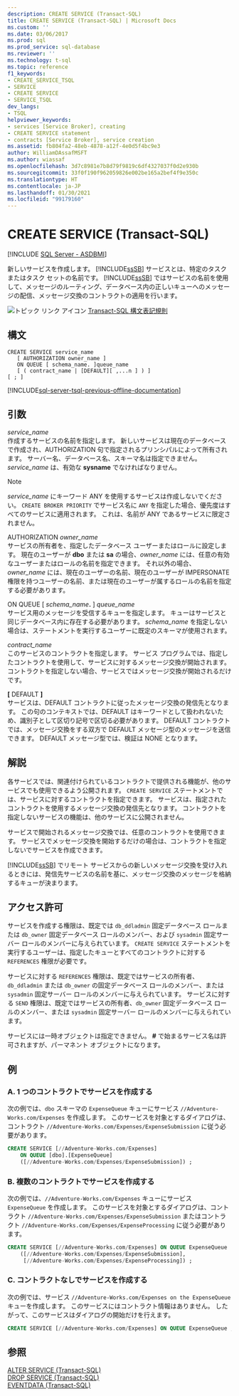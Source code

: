 ```yaml
---
description: CREATE SERVICE (Transact-SQL)
title: CREATE SERVICE (Transact-SQL) | Microsoft Docs
ms.custom: ''
ms.date: 03/06/2017
ms.prod: sql
ms.prod_service: sql-database
ms.reviewer: ''
ms.technology: t-sql
ms.topic: reference
f1_keywords:
- CREATE_SERVICE_TSQL
- SERVICE
- CREATE SERVICE
- SERVICE_TSQL
dev_langs:
- TSQL
helpviewer_keywords:
- services [Service Broker], creating
- CREATE SERVICE statement
- contracts [Service Broker], service creation
ms.assetid: fb804fa2-48eb-4878-a12f-4e0d5f4bc9e3
author: WilliamDAssafMSFT
ms.author: wiassaf
ms.openlocfilehash: 3d7c8981e7b8d79f9819c6df4327037f0d2e930b
ms.sourcegitcommit: 33f0f190f962059826e002be165a2bef4f9e350c
ms.translationtype: HT
ms.contentlocale: ja-JP
ms.lasthandoff: 01/30/2021
ms.locfileid: "99179160"
---
```

# <a name="create-service-transact-sql"></a>CREATE SERVICE (Transact-SQL)
[!INCLUDE [SQL Server - ASDBMI](../../includes/applies-to-version/sql-asdbmi.md)]

  新しいサービスを作成します。 [!INCLUDE[ssSB](../../includes/sssb-md.md)] サービスとは、特定のタスクまたはタスク セットの名前です。 [!INCLUDE[ssSB](../../includes/sssb-md.md)] ではサービスの名前を使用して、メッセージのルーティング、データベース内の正しいキューへのメッセージの配信、メッセージ交換のコントラクトの適用を行います。  
  
 ![トピック リンク アイコン](../../database-engine/configure-windows/media/topic-link.gif "トピック リンク アイコン") [Transact-SQL 構文表記規則](../../t-sql/language-elements/transact-sql-syntax-conventions-transact-sql.md)  
  
## <a name="syntax"></a>構文  
  
```syntaxsql
CREATE SERVICE service_name  
   [ AUTHORIZATION owner_name ]  
   ON QUEUE [ schema_name. ]queue_name  
   [ ( contract_name | [DEFAULT][ ,...n ] ) ]  
[ ; ]  
```  
  
[!INCLUDE[sql-server-tsql-previous-offline-documentation](../../includes/sql-server-tsql-previous-offline-documentation.md)]

## <a name="arguments"></a>引数
 *service_name*  
 作成するサービスの名前を指定します。 新しいサービスは現在のデータベースで作成され、AUTHORIZATION 句で指定されるプリンシパルによって所有されます。 サーバー名、データベース名、スキーマ名は指定できません。 *service_name* は、有効な **sysname** でなければなりません。  
  
> [!NOTE]  
> *service_name* にキーワード ANY を使用するサービスは作成しないでください。 `CREATE BROKER PRIORITY` でサービス名に `ANY` を指定した場合、優先度はすべてのサービスに適用されます。 これは、名前が ANY であるサービスに限定されません。  
  
 AUTHORIZATION *owner_name*  
 サービスの所有者を、指定したデータベース ユーザーまたはロールに設定します。 現在のユーザーが **dbo** または **sa** の場合、*owner_name* には、任意の有効なユーザーまたはロールの名前を指定できます。 それ以外の場合、*owner_name* には、現在のユーザーの名前、現在のユーザーが IMPERSONATE 権限を持つユーザーの名前、または現在のユーザーが属するロールの名前を指定する必要があります。  
  
 ON QUEUE [ _schema_name_**.** ] *queue_name*  
 サービス用のメッセージを受信するキューを指定します。 キューはサービスと同じデータベース内に存在する必要があります。 *schema_name* を指定しない場合は、ステートメントを実行するユーザーに既定のスキーマが使用されます。  
  
 *contract_name*  
 このサービスのコントラクトを指定します。 サービス プログラムでは、指定したコントラクトを使用して、サービスに対するメッセージ交換が開始されます。 コントラクトを指定しない場合、サービスではメッセージ交換が開始されるだけです。  
  
 **[** DEFAULT **]**  
 サービスは、DEFAULT コントラクトに従ったメッセージ交換の発信先となります。 この句のコンテキストでは、DEFAULT はキーワードとして扱われないため、識別子として区切り記号で区切る必要があります。 DEFAULT コントラクトでは、メッセージ交換をする双方で DEFAULT メッセージ型のメッセージを送信できます。 DEFAULT メッセージ型では、検証は NONE となります。  
  
## <a name="remarks"></a>解説  
 各サービスでは、関連付けられているコントラクトで提供される機能が、他のサービスでも使用できるよう公開されます。 `CREATE SERVICE` ステートメントでは、サービスに対するコントラクトを指定できます。 サービスは、指定されたコントラクトを使用するメッセージ交換の発信先となります。 コントラクトを指定しないサービスの機能は、他のサービスに公開されません。  
  
 サービスで開始されるメッセージ交換では、任意のコントラクトを使用できます。 サービスでメッセージ交換を開始するだけの場合は、コントラクトを指定しないでサービスを作成できます。  
  
 [!INCLUDE[ssSB](../../includes/sssb-md.md)] でリモート サービスからの新しいメッセージ交換を受け入れるときには、発信先サービスの名前を基に、メッセージ交換のメッセージを格納するキューが決まります。  
  
## <a name="permissions"></a>アクセス許可  
 サービスを作成する権限は、既定では `db_ddladmin` 固定データベース ロールまたは `db_owner` 固定データベース ロールのメンバー、および `sysadmin` 固定サーバー ロールのメンバーに与えられています。 `CREATE SERVICE` ステートメントを実行するユーザーは、指定したキューとすべてのコントラクトに対する `REFERENCES` 権限が必要です。  
  
 サービスに対する `REFERENCES` 権限は、既定ではサービスの所有者、`db_ddladmin` または `db_owner` の固定データベース ロールのメンバー、または `sysadmin` 固定サーバー ロールのメンバーに与えられています。 サービスに対する `SEND` 権限は、既定ではサービスの所有者、`db_owner` 固定データベース ロールのメンバー、または `sysadmin` 固定サーバー ロールのメンバーに与えられています。  
  
 サービスには一時オブジェクトは指定できません。 **#** で始まるサービス名は許可されますが、パーマネント オブジェクトになります。  
  
## <a name="examples"></a>例  
  
### <a name="a-creating-a-service-with-one-contract"></a>A. 1 つのコントラクトでサービスを作成する  
 次の例では、`dbo` スキーマの `ExpenseQueue` キューにサービス `//Adventure-Works.com/Expenses` を作成します。 このサービスを対象とするダイアログは、コントラクト `//Adventure-Works.com/Expenses/ExpenseSubmission` に従う必要があります。  
  
```sql  
CREATE SERVICE [//Adventure-Works.com/Expenses]  
    ON QUEUE [dbo].[ExpenseQueue]  
    ([//Adventure-Works.com/Expenses/ExpenseSubmission]) ;  
```  
  
### <a name="b-creating-a-service-with-multiple-contracts"></a>B. 複数のコントラクトでサービスを作成する  
 次の例では、`//Adventure-Works.com/Expenses` キューにサービス `ExpenseQueue` を作成します。 このサービスを対象とするダイアログは、コントラクト `//Adventure-Works.com/Expenses/ExpenseSubmission` またはコントラクト `//Adventure-Works.com/Expenses/ExpenseProcessing` に従う必要があります。  
  
```sql  
CREATE SERVICE [//Adventure-Works.com/Expenses] ON QUEUE ExpenseQueue  
    ([//Adventure-Works.com/Expenses/ExpenseSubmission],  
     [//Adventure-Works.com/Expenses/ExpenseProcessing]) ;  
```  
  
### <a name="c-creating-a-service-with-no-contracts"></a>C. コントラクトなしでサービスを作成する  
 次の例では、サービス `//Adventure-Works.com/Expenses on the ExpenseQueue` キューを作成します。 このサービスにはコントラクト情報はありません。 したがって、このサービスはダイアログの開始だけを行えます。  
  
```sql  
CREATE SERVICE [//Adventure-Works.com/Expenses] ON QUEUE ExpenseQueue ;  
```  
  
## <a name="see-also"></a>参照  
 [ALTER SERVICE &#40;Transact-SQL&#41;](../../t-sql/statements/alter-service-transact-sql.md)   
 [DROP SERVICE &#40;Transact-SQL&#41;](../../t-sql/statements/drop-service-transact-sql.md)   
 [EVENTDATA &#40;Transact-SQL&#41;](../../t-sql/functions/eventdata-transact-sql.md)  
  
  
